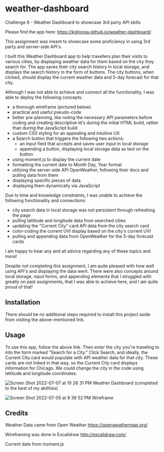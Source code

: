 # weather-dashboard
Challenge 6 - Weather Dashboard to showcase 3rd party API skills

Please find the app here: https://kglinoga.github.io/weather-dashboard/

This assignment was meant to showcase some proficiency in using 3rd party and server-side API's.  

I built this Weather Dashboard app to help travellers plan their visits to various cities, by displaying weather data for them based on the city they search for.  The app saves their city search history in local storage, and displays the search history in the form of buttons.  The city buttons, when clicked, should display the current weather data and 5-day forecast for that city. 

Although I was not able to achieve and connect all the funcitonality, I was able to deploy the following concepts: 
- a thorough wireframe (pictured below)
- practical and useful pseudo-code
- better pre-planning, like noting the necessary API parameters before coding and creating descriptive Id's during the initial HTML build, rather than during the JavaScript build 
- custom CSS styling for an appealing and intuitive UX
- a Search button that triggers the following two actions:
  - an input field that accepts and saves user input in local storage
  - appending a button, displaying local storage data as text on the button 
- using moment.js to display the current date
- formatting the current date to Month Day, Year format
- utilizing the server-side API OpenWeather, following their docs and pulling data from them
- displaying specific pieces of data
- displaying them dynamically via JavaScript

Due to time and knowledge constraints, I was unable to achieve the following functionality and connections: 
- city search data in local storage was not persistent through refreshing the page
- pulling lattitude and longitude data from searched cities
- updating the "Current City" card API data from the city search card
- color-coding the current UVI display based on the city's current UVI
- pulling and appending data from OpenWeather for the 5-day forecast cards

I am happy to hear any and all advice regarding any of these topics and more!

Despite not completing this assignment, I am quite pleased with how well using API's and displaying the data went.  There were also concepts around local storage, input forms, and appending elements that I struggled with greatly on past assignments, that I was able to achieve here, and I am quite proud of that!  

## Installation

There should be no additional steps required to install this project aside from visiting the above-mentioned link. 

## Usage

To use this app, follow the above link.  Then enter the city you're traveling to into the form marked "Search for a City." Click Search, and ideally, the Current City card would populate with API weather data for that city.  These cards are not linked in that way, so the Current City card displays information for Chicago.  We could change the city in the code using lattitude and longitude coordinates. 

![Screen Shot 2022-07-07 at 10 26 31 PM](https://user-images.githubusercontent.com/28368622/177923133-1312d9c4-dbf0-4841-8db1-9bebabc06aa9.png)
Weather Dashboard (completed to the best of my abilities)

![Screen Shot 2022-07-05 at 8 36 52 PM](https://user-images.githubusercontent.com/28368622/177462983-8f9da186-ee0b-4579-827d-00d80e551522.png)
Wireframe

## Credits

Weather Data came from Open Weather
  https://openweathermap.org/
  
Wireframing was done in Excalidraw
  http://excalidraw.com/

Current date from moment.js
  



